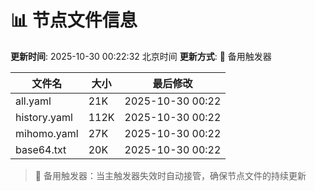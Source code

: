 # 📊 节点文件信息

**更新时间**: 2025-10-30 00:22:32 北京时间
**更新方式**: 🔄 备用触发器

| 文件名 | 大小 | 最后修改 |
|--------|------|----------|
| all.yaml | 21K | 2025-10-30 00:22 |
| history.yaml | 112K | 2025-10-30 00:22 |
| mihomo.yaml | 27K | 2025-10-30 00:22 |
| base64.txt | 20K | 2025-10-30 00:22 |

> 🔄 备用触发器：当主触发器失效时自动接管，确保节点文件的持续更新
